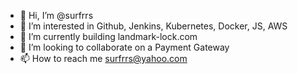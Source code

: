 - 👋 Hi, I’m @surfrrs
- 👀 I’m interested in Github, Jenkins, Kubernetes, Docker, JS, AWS
- 🌱 I’m currently building landmark-lock.com
- 💞️ I’m looking to collaborate on a Payment Gateway
- 📫 How to reach me surfrrs@yahoo.com

<!---
surfrrs/surfrrs is a ✨ special ✨ repository because its `README.md` (this file) appears on your GitHub profile.
You can click the Preview link to take a look at your changes.
--->
